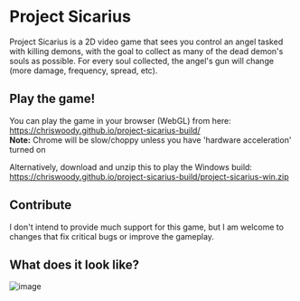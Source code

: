 # Project Sicarius

Project Sicarius is a 2D video game that sees you control an angel tasked with killing demons, with the goal to collect as many of the dead demon's souls as possible. For every soul collected, the angel's gun will change (more damage, frequency, spread, etc).

## Play the game!

You can play the game in your browser (WebGL) from here: https://chriswoody.github.io/project-sicarius-build/  
**Note:** Chrome will be slow/choppy unless you have 'hardware acceleration' turned on

Alternatively, download and unzip this to play the Windows build:  
https://chriswoody.github.io/project-sicarius-build/project-sicarius-win.zip


## Contribute

I don't intend to provide much support for this game, but I am welcome to changes that fix critical bugs or improve the gameplay.

## What does it look like?

![image](https://user-images.githubusercontent.com/16053164/40659507-0c59daaa-6381-11e8-9f42-d85b92d71cd3.png)
